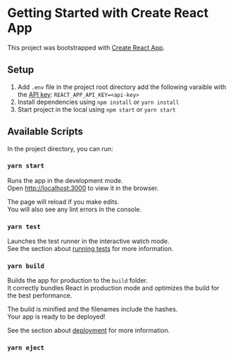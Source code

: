 # Getting Started with Create React App

This project was bootstrapped with [Create React App](https://github.com/facebook/create-react-app).

## Setup
1. Add `.env` file in the project root directory add the following varaible with the [API key](https://api.nasa.gov/): 
`REACT_APP_API_KEY=<api-key>`
3. Install dependencies using `npm install` or `yarn install`
4. Start project in the local using `npm start` or `yarn start`

## Available Scripts

In the project directory, you can run:

### `yarn start`

Runs the app in the development mode.\
Open [http://localhost:3000](http://localhost:3000) to view it in the browser.

The page will reload if you make edits.\
You will also see any lint errors in the console.

### `yarn test`

Launches the test runner in the interactive watch mode.\
See the section about [running tests](https://facebook.github.io/create-react-app/docs/running-tests) for more information.

### `yarn build`

Builds the app for production to the `build` folder.\
It correctly bundles React in production mode and optimizes the build for the best performance.

The build is minified and the filenames include the hashes.\
Your app is ready to be deployed!

See the section about [deployment](https://facebook.github.io/create-react-app/docs/deployment) for more information.

### `yarn eject`
